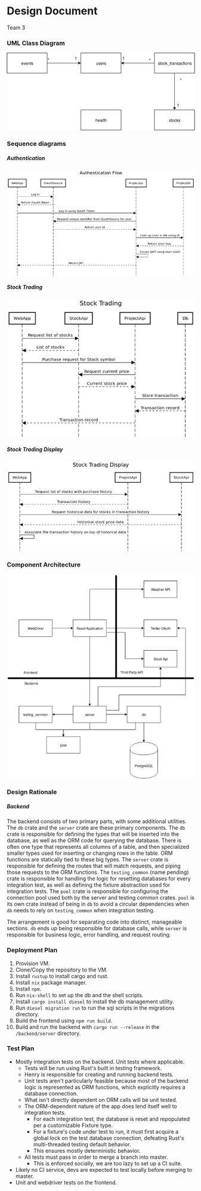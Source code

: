 # Design Document
Team 3


### UML Class Diagram
![class diagram](../../diagrams/Relations.png)

### Sequence diagrams
##### Authentication
![auth](../../diagrams/AuthenticationFlow.png)
##### Stock Trading
![stock](../../diagrams/StockTrading.png)
##### Stock Trading Display
![stock dispay](../../diagrams/StockTradingDisplay.png)

### Component Architecture

![Component Architecture](../../diagrams/ComponentArch.png)

### Design Rationale
##### Backend
The backend consists of two primary parts, with some additional utilities.
The `db` crate and the `server` crate are these primary components.
The `db` crate is responsible for defining the types that will be inserted into the database, as well as the ORM code for querying the database.
There is often one type that represents all columns of a table, and then specialized smaller types used for inserting or changing rows in the table.
ORM functions are statically tied to these big types.
The `server` crate is responsible for defining the routes that will match requests, and piping those requests to the ORM functions.
The `testing_common` (name pending) crate is responsible for handling the logic for resetting databases for every integration test, as well as defining the fixture abstraction used for integration tests.
The `pool` crate is responsible for configuring the connection pool used both by the server and testing common crates.
`pool` is its own crate instead of being in `db` to avoid a circular dependencies when `db` needs to rely on `testing_common` when integration testing.

The arrangement is good for separating code into distinct, manageable sections.
`db` ends up being responsible for database calls, while `server` is responsible for business logic, error handling, and request routing.


### Deployment Plan
1. Provision VM.
2. Clone/Copy the repository to the VM.
3. Install `rustup` to install cargo and rust.
4. Install `nix` package manager.
5. Install `npm`.
6. Run `nix-shell` to set up the db and the shell scripts.
7. Install `cargo install diesel` to install the db management utility.
8. Run `diesel migration run` to run the sql scripts in the migrations directory.
8. Build the frontend using `npm run build`.
9. Build and run the backend with `cargo run --release` in the `/backend/server` directory.

### Test Plan
* Mostly integration tests on the backend. Unit tests where applicable.
  * Tests will be run using Rust's built in testing framework.
  * Henry is responsible for creating and running backend tests.
  * Unit tests aren't particularly feasible because most of the backend logic is represented as ORM functions, which explicitly requires a database connection.
  * What isn't directly dependent on ORM calls will be unit tested.
  * The ORM-dependent nature of the app does lend itself well to integration tests.
    * For each integration test, the database is reset and repopulated per a customizable Fixture type.
    * For a fixture's code under test to run, it must first acquire a global lock on the test database connection, defeating Rust's multi-threaded testing default behavior.
    * This ensures mostly deterministic behavior.
  * All tests must pass in order to merge a branch into master.
    * This is enforced socially, we are too lazy to set up a CI suite.
* Likely no CI service, devs are expected to test locally before merging to master.
* Unit and webdriver tests on the frontend.